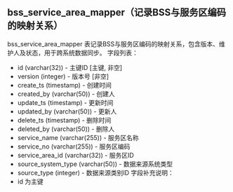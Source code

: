## bss_service_area_mapper（记录BSS与服务区编码的映射关系）
bss_service_area_mapper 表记录BSS与服务区编码的映射关系，包含版本、维护人及状态，用于跨系统数据同步。
字段列表：
- id (varchar(32)) - 主键ID [主键, 非空]
- version (integer) - 版本号 [非空]
- create_ts (timestamp) - 创建时间
- created_by (varchar(50)) - 创建人
- update_ts (timestamp) - 更新时间
- updated_by (varchar(50)) - 更新人
- delete_ts (timestamp) - 删除时间
- deleted_by (varchar(50)) - 删除人
- service_name (varchar(255)) - 服务区名称
- service_no (varchar(255)) - 服务区编码
- service_area_id (varchar(32)) - 服务区ID
- source_system_type (varchar(50)) - 数据来源系统类型
- source_type (integer) - 数据来源类别ID
字段补充说明：
- id 为主键